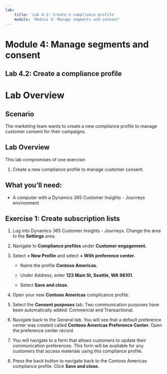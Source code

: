```yaml
---
lab:
    title: 'Lab 4.2: Create a compliance profile'
    module: 'Module 4: Manage segments and consent'
---
```



# Module 4: Manage segments and consent

## Lab 4.2: Create a compliance profile

# Lab Overview

## Scenario

The marketing team wants to create a new compliance profile to manage customer consent for their campaigns.

## Lab Overview

This lab compromises of one exercise:

1. Create a new compliance profile to manage customer consent. 

## What you’ll need:

- A computer with a Dynamics 365 Customer Insights - Journeys environment

## Exercise 1: Create subscription lists

1.  Log into Dynamics 365 Customer Insights - Journeys. Change the area to the **Settings** area.

2.  Navigate to **Compliance profiles** under **Customer engagement.**

3.  Select **+ New Profile** and select **+ With preference center.**

	- Name the profile **Contoso Americas.**

	- Under Address, enter **123 Main St, Seattle, WA 98101**.

	- Select **Save and close.**

4. Open your new **Contoso Americas** complicance profile.

5. Select the **Consent purposes** tab. Two communication purposes have been automatically added: Commercial and Transactional.

6. Navigate back to the General tab. You will see that a default preference center was created called **Contoso Americas Preference Center.** Open the preference center record.

7. You will navigate to a form that allows customers to update their communication preferences. This form will be available for any customers that access materials using this compliance profile.

8. Press the back button to navigate back to the Contoso Americas compliance profile. Click **Save and close.**
